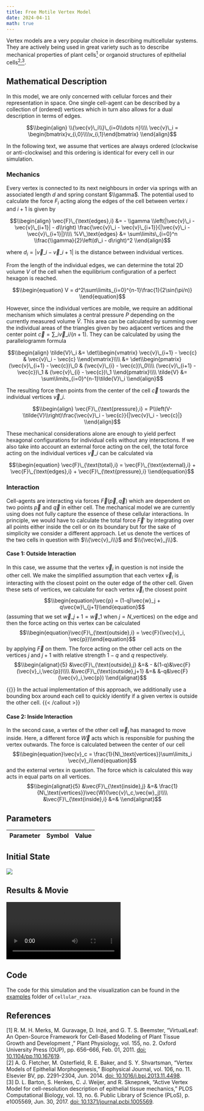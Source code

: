 ```yaml
---
title: Free Motile Vertex Model
date: 2024-04-11
math: true
---
```


<!-- TODO -->
Vertex models are a very popular choice in describing multicellular systems.
They are actively being used in great variety such as to describe mechanical properties of plant
cells[<sup>1</sup>](#references) or organoid structures of epithelial
cells[<sup>2,3</sup>](#references).

## Mathematical Description
In this model, we are only concerned with cellular forces and their representation in space.
One single cell-agent can be described by a collection of (ordered) vertices which in turn also
allows for a dual description in terms of edges.

$$\\begin{align}
    \\{\vec{v}\_i\\}\_{i=0\\dots n}\\\\
    \vec{v}\_i = \begin{bmatrix}v_{i,0}\\\\v_{i,1}\end{bmatrix}
\\end{align}$$

In the following text, we assume that vertices are always ordered (clockwise or anti-clockwise)
and this ordering is identical for every cell in our simulation.

### Mechanics
Every vertex is connected to its next neighbours in order via springs with an associated length
$d$ and spring constant $\\gamma$.
The potential used to calculate the force $F_i$ acting along the edges of the cell between vertex
$i$ and $i+1$ is given by

$$\\begin{align}
    \vec{F}\_{\text{edges},i} &= - \\gamma \\left(|\vec{v}\_i - \vec{v}\_{i+1}| - d\\right)
    \frac{\vec{v}\_i - \vec{v}\_{i+1}}{|\vec{v}\_i - \vec{v}\_{i+1}|}\\\\
    %V\_\text{edges} &= \sum\limits\_{i=0}^n \\frac{\\gamma}{2}\left(d\_i - d\right)^2
\\end{align}$$

where $d_i = |\vec{v}\_i - \vec{v}\_{i+1}|$ is the distance between individual vertices.

From the length of the individual edges, we can determine the total 2D volume $V$ of the cell when
the equilibrium configuration of a perfect hexagon is reached.

$$\\begin{equation}
    V = d^2\sum\limits_{i=0}^{n-1}\frac{1}{2\sin(\pi/n)}
\\end{equation}$$

However, since the individual vertices are mobile, we require an additional mechanism which
simulates a central pressure $P$ depending on the currently measured volume $\tilde{V}$.
This area can be calculated by summing over the individual areas of the triangles given by
two adjacent vertices and the center point $\vec{c}=\sum\_i\vec{v}\_i/(n+1)$.
They can be calculated by using the parallelogramm formula

$$\\begin{align}
    \tilde{V}\_i &=
    \det\\begin{vmatrix}
        \vec{v}\_{i+1} - \vec{c} & \vec{v}\_i - \vec{c}
    \\end{vmatrix}\\\\
    &= \det\\begin{pmatrix}
        (\vec{v}\_{i+1} - \vec{c})\_0 & (\vec{v}\_{i} - \vec{c})\_0\\\\
        (\vec{v}\_{i+1} - \vec{c})\_1 & (\vec{v}\_{i} - \vec{c})\_1
    \\end{pmatrix}\\\\
    \tilde{V} &= \sum\limits_{i=0}^{n-1}\tilde{V}\_i
\\end{align}$$

The resulting force then points from the center of the cell $\vec{c}$ towards the
individual vertices $\vec{v}\_i$.

$$\\begin{align}
    \vec{F}\_{\text{pressure},i} = P\\left(V-\\tilde{V}\\right)\frac{\vec{v}\_i - \vec{c}}{|\vec{v}\_i - \vec{c}|}
\\end{align}$$

These mechanical considerations alone are enough to yield perfect hexagonal configurations for
individual cells without any interactions.
If we also take into account an external force acting on the cell, the total force acting on the
individual vertices $\vec{v}\_i$ can be calculated via

$$\\begin{equation}
    \vec{F}\_{\text{total},i} = \vec{F}\_{\text{external},i} + \vec{F}\_{\text{edges},i}
        + \vec{F}\_{\text{pressure},i}
\\end{equation}$$

### Interaction
Cell-agents are interacting via forces $\vec{F}(\vec{p},\vec{q})$ which are dependent on two points
$\vec{p}$ and $\vec{q}$ in either cell.
The mechanical model we are currently using does not fully capture the essence of these cellular
interactions.
In principle, we would have to calculate the total force $\vec{F}'$ by integrating over all points
either inside the cell or on its boundary but for the sake of simplicity we consider a different
approach.
Let us denote the vertices of the two cells in question with $\\{\vec{v}_i\\}$ and
$\\{\vec{w}_j\\}$.

#### Case 1: Outside Interaction
In this case, we assume that the vertex $\vec{v}_i$ in question is not inside the other cell.
We make the simplified assumption that each vertex $\vec{v}_i$ is interacting with the closest
point on the outer edge of the other cell.
Given these sets of vertices, we calculate for each vertex $\vec{v}_i$ the closest
point
$$\\begin{equation}\vec{p} = (1-q)\vec{w}_j + q\vec{w}\_{j+1}\\end{equation}$$
(assuming that we set $\vec{w}\_{j+1}=\vec{w}\_1$ when $j=N\_\text{vertices}$)
on the edge and then the force acting on this vertex can be calculated
$$\\begin{equation}\vec{F}\_{\text{outside},i} = \vec{F}(\vec{v}_i, \vec{p})\\end{equation}$$
by applying $\vec{F}$ on them.
The force acting on the other cell acts on the vertices $j$ and $j+1$ with relative strength $1-q$
and $q$ respectively.
$$\\begin{alignat}{5}
&\vec{F}\_{\text{outside},j} &=& - &(1-q)&\vec{F}(\vec{v}_i,\vec{p})\\\\
&\vec{F}\_{\text{outside},j+1} &=& &-q&\vec{F}(\vec{v}_i,\vec{p})
\\end{alignat}$$

{{<callout type="info" >}}
In the actual implementation of this approach, we additionally use a bounding box around each cell
to quickly identify if a given vertex is outside the other cell.
{{< /callout >}}

#### Case 2: Inside Interaction
In the second case, a vertex of the other cell $\vec{w}_j$ has managed to move inside.
Here, a different force $\vec{W}$ acts which is responsible for pushing the vertex outwards.
The force is calculated between the center of our cell
$$\\begin{equation}\vec{v}_c = \frac{1}{N\_\text{vertices}}\sum\limits_i \vec{v}_i\\end{equation}$$
and the external vertex in question.
The force which is calculated this way acts in equal parts on all vertices.
$$\\begin{alignat}{5}
&\vec{F}\_{\text{inside},j} &=& \frac{1}{N\_\text{vertices}}\vec{W}(\vec{v}\_c,\vec{w}_j)\\\\
&\vec{F}\_{\text{inside},i} &=&
\\end{alignat}$$

## Parameters
| Parameter | Symbol | Value |
| --------- | ------ | ----- |


## Initial State

![](/showcase/free-motile-vertex-model/cells_at_iter_0000100000.png)

## Results & Movie

<video controls>
    <source src="/showcase/free-motile-vertex-model/movie.mp4">
</video>

## Code

The code for this simulation and the visualization can be found in the
[examples](https://github.com/jonaspleyer/cellular_raza/tree/master/cellular_raza-examples/semi_vertex)
folder of `cellular_raza`.

## References
\[1\] R. M. H. Merks, M. Guravage, D. Inzé, and G. T. S. Beemster, “VirtualLeaf: An Open-Source Framework for Cell-Based Modeling of Plant Tissue Growth and Development      ,” Plant Physiology, vol. 155, no. 2. Oxford University Press (OUP), pp. 656–666, Feb. 01, 2011. [doi: 10.1104/pp.110.167619](https://doi.org/10.1104/pp.110.167619).<br>
\[2\] A. G. Fletcher, M. Osterfield, R. E. Baker, and S. Y. Shvartsman, “Vertex Models of Epithelial Morphogenesis,” Biophysical Journal, vol. 106, no. 11. Elsevier BV, pp. 2291–2304, Jun. 2014. [doi: 10.1016/j.bpj.2013.11.4498](https://doi.org/10.1016/j.bpj.2013.11.4498).<br>
\[3\] D. L. Barton, S. Henkes, C. J. Weijer, and R. Sknepnek, “Active Vertex Model for cell-resolution description of epithelial tissue mechanics,” PLOS Computational Biology, vol. 13, no. 6. Public Library of Science (PLoS), p. e1005569, Jun. 30, 2017. [doi: 10.1371/journal.pcbi.1005569](https://doi.org/10.1371/journal.pcbi.1005569).
